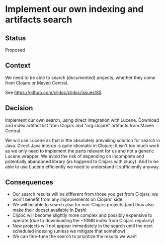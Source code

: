 # Implement our own indexing and artifacts search

## Status

Proposed

## Context

We need to be able to search (documented) projects, whether 
they come from Clojars or Maven Central.

See https://github.com/cljdoc/cljdoc/issues/85

## Decision

Implement our own search, using direct integration with Lucene. Download and 
index artifact list from Clojars and "org.clojure" artifacts from Maven Central.

We will use Lucene as that is the absolutely prevailing solution for search in
Java. Direct Java interop is quite idiomatic in Clojure; it isn't too much work as we
only need to implement the parts relevant for us and not a generic Lucene wrapper.
We avoid the risk of depending on incomplete and potentially abandoned library
(as happend to Clojars with clucy). And to be able to use Lucene efficiently we
need to understand it sufficiently anyway.

## Consequences

* Our search results will be different from those you get from Clojars, we won't
  benefit from any improvements on Clojars' side
* We will be able to search also for non-Clojars projects (and thus also make 
  their docset available in Dash)
* Cljdoc will become slightly more complex and possibly expensive to operate 
  (due to downloading the ~10MB index from Clojars regularly)
* New projects will not appear immediately in the search until the next scheduled
  indexing (unless we mitigate that somehow)
* We can fine-tune the search to prioritize the results we want